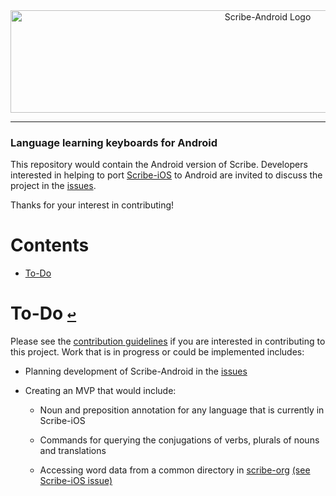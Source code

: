 <div align="center">
  <a href="https://github.com/scribe-org/Scribe-Android"><img src="https://raw.githubusercontent.com/scribe-org/Scribe-Android/main/Resources/Scribe-Android_logo_transparent.png" width=807 height=164 alt="Scribe-Android Logo"></a>
</div>

---

<!--
[![license](https://img.shields.io/github/license/scribe-org/Scribe-Android.svg)](https://github.com/scribe-org/Scribe-Android/blob/main/LICENSE.txt)
[![coc](https://img.shields.io/badge/coc-Contributor%20Covenant-ff69b4.svg)](https://github.com/scribe-org/Scribe-Android/blob/main/.github/CODE_OF_CONDUCT.md)

<a href='https://play.google.com/store/apps'><img alt='Get it on Google Play' src='https://play.google.com/intl/en_us/badges/images/generic/en_badge_web_generic.png' height='80px'/></a>
-->

### Language learning keyboards for Android

This repository would contain the Android version of Scribe. Developers interested in helping to port [Scribe-iOS](https://github.com/scribe-org/Scribe-iOS) to Android are invited to discuss the project in the [issues](https://github.com/scribe-org/Scribe-Android/issues).

Thanks for your interest in contributing!

# **Contents**<a id="contents"></a>

- [To-Do](#to-do)

# To-Do [`↩`](#contents) <a id="to-do"></a>

Please see the [contribution guidelines](https://github.com/scribe-org/Scribe-Android/blob/main/CONTRIBUTING.md) if you are interested in contributing to this project. Work that is in progress or could be implemented includes:

- Planning development of Scribe-Android in the [issues](https://github.com/scribe-org/Scribe-Android/issues)

- Creating an MVP that would include:

  - Noun and preposition annotation for any language that is currently in Scribe-iOS

  - Commands for querying the conjugations of verbs, plurals of nouns and translations

  - Accessing word data from a common directory in [scribe-org](https://github.com/scribe-org) [(see Scribe-iOS issue)](https://github.com/scribe-org/Scribe-iOS/issues/10)
